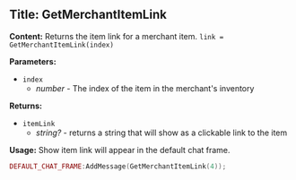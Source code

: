 ## Title: GetMerchantItemLink

**Content:**
Returns the item link for a merchant item.
`link = GetMerchantItemLink(index)`

**Parameters:**
- `index`
  - *number* - The index of the item in the merchant's inventory

**Returns:**
- `itemLink`
  - *string?* - returns a string that will show as a clickable link to the item

**Usage:**
Show item link will appear in the default chat frame.
```lua
DEFAULT_CHAT_FRAME:AddMessage(GetMerchantItemLink(4));
```